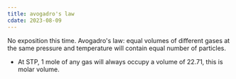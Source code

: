 ```yaml
---
title: avogadro's law
cdate: 2023-08-09
---
```


No exposition this time. Avogadro's law: equal volumes of different gases at the same pressure and temperature will contain equal number of particles. 
- At STP, 1 mole of any gas will always occupy a volume of 22.71, this is molar volume.